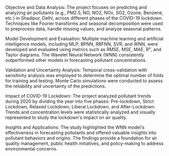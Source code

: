 Objective and Data Analysis:
The project focuses on predicting and analyzing air pollutants (e.g., PM2.5, NO, NO2, NOx, SO2, Ozone, Benzene, etc.) in Shadipur, Delhi, across different phases of the COVID-19 lockdown. Techniques like Fourier transforms and seasonal decomposition were used to preprocess data, handle missing values, and analyze seasonal patterns.

Model Development and Evaluation:
Multiple machine learning and artificial intelligence models, including MLP, BPNN, RBFNN, SVR, and WNN, were developed and evaluated using metrics such as RMSE, MSE, MAE, R², and Taylor diagrams. The Wavelet Neural Network (WNN) consistently outperformed other models in forecasting pollutant concentrations.

Validation and Uncertainty Analysis:
Temporal cross-validation with sensitivity analysis was employed to determine the optimal number of folds for training and testing. Monte Carlo simulations were conducted to assess the reliability and uncertainty of the predictions.

Impact of COVID-19 Lockdown:
The project analyzed pollutant trends during 2020 by dividing the year into five phases: Pre-lockdown, Strict Lockdown, Relaxed Lockdown, Liberal Lockdown, and After-Lockdown. Trends and concentration levels were statistically analyzed and visually represented to study the lockdown's impact on air quality.

Insights and Applications:
The study highlighted the WNN model's effectiveness in forecasting pollutants and offered valuable insights into pollutant behaviors and origins. The findings provide a foundation for air quality management, public health initiatives, and policy-making to address environmental concerns.
